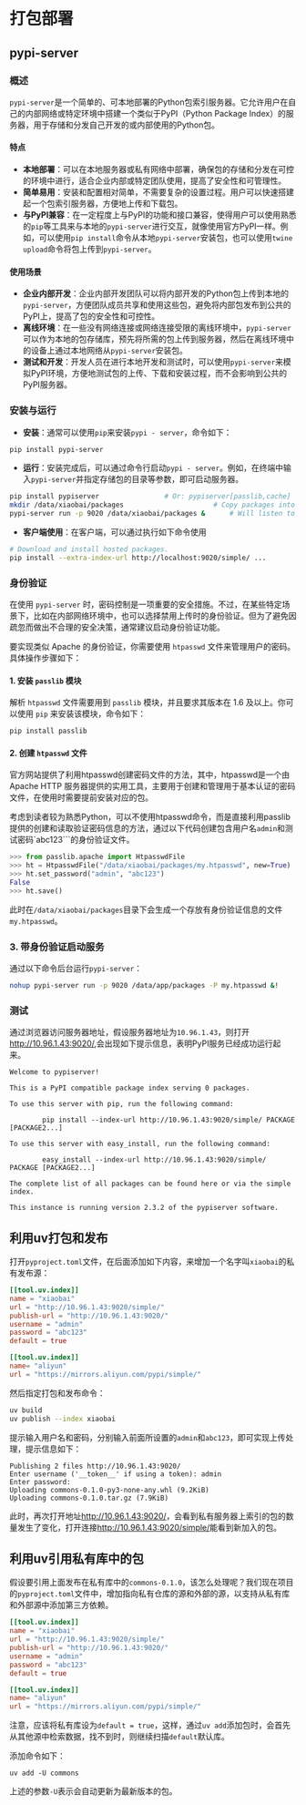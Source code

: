 
# 打包部署

## pypi-server


### 概述
`pypi-server`是一个简单的、可本地部署的Python包索引服务器。它允许用户在自己的内部网络或特定环境中搭建一个类似于PyPI（Python Package Index）的服务器，用于存储和分发自己开发的或内部使用的Python包。

#### 特点
- **本地部署**：可以在本地服务器或私有网络中部署，确保包的存储和分发在可控的环境中进行，适合企业内部或特定团队使用，提高了安全性和可管理性。
- **简单易用**：安装和配置相对简单，不需要复杂的设置过程。用户可以快速搭建起一个包索引服务器，方便地上传和下载包。
- **与PyPI兼容**：在一定程度上与PyPI的功能和接口兼容，使得用户可以使用熟悉的`pip`等工具来与本地的`pypi-server`进行交互，就像使用官方PyPI一样。例如，可以使用`pip install`命令从本地`pypi-server`安装包，也可以使用`twine upload`命令将包上传到`pypi-server`。

#### 使用场景
- **企业内部开发**：企业内部开发团队可以将内部开发的Python包上传到本地的`pypi-server`，方便团队成员共享和使用这些包，避免将内部包发布到公共的PyPI上，提高了包的安全性和可控性。
- **离线环境**：在一些没有网络连接或网络连接受限的离线环境中，`pypi-server`可以作为本地的包存储库，预先将所需的包上传到服务器，然后在离线环境中的设备上通过本地网络从`pypi-server`安装包。
- **测试和开发**：开发人员在进行本地开发和测试时，可以使用`pypi-server`来模拟PyPI环境，方便地测试包的上传、下载和安装过程，而不会影响到公共的PyPI服务器。



### 安装与运行
- **安装**：通常可以使用`pip`来安装`pypi - server`，命令如下：
```bash
pip install pypi-server
```
- **运行**：安装完成后，可以通过命令行启动`pypi - server`。例如，在终端中输入`pypi-server`并指定存储包的目录等参数，即可启动服务器。

```bash
pip install pypiserver                # Or: pypiserver[passlib,cache]
mkdir /data/xiaobai/packages                      # Copy packages into this directory.
pypi-server run -p 9020 /data/xiaobai/packages &      # Will listen to all IPs.
```
- **客户端使用**：在客户端，可以通过执行如下命令使用
```bash
# Download and install hosted packages.
pip install --extra-index-url http://localhost:9020/simple/ ...
```


### 身份验证
在使用 `pypi-server` 时，密码控制是一项重要的安全措施。不过，在某些特定场景下，比如在内部网络环境中，也可以选择禁用上传时的身份验证。但为了避免因疏忽而做出不合理的安全决策，通常建议启动身份验证功能。

要实现类似 Apache 的身份验证，你需要使用 `htpasswd` 文件来管理用户的密码。具体操作步骤如下：

#### 1. 安装 `passlib` 模块
解析 `htpasswd` 文件需要用到 `passlib` 模块，并且要求其版本在 1.6 及以上。你可以使用 `pip` 来安装该模块，命令如下：
```bash
pip install passlib
```

#### 2. 创建 `htpasswd` 文件

官方网站提供了利用htpasswd创建密码文件的方法，其中，htpasswd是一个由 Apache HTTP 服务器提供的实用工具，主要用于创建和管理用于基本认证的密码文件，在使用时需要提前安装对应的包。

考虑到读者较为熟悉Python，可以不使用htpasswd命令，而是直接利用passlib提供的创建和读取验证密码信息的方法，通过以下代码创建包含用户名`admin`和测试密码`abc123```的身份验证文件。

```python
>>> from passlib.apache import HtpasswdFile
>>> ht = HtpasswdFile("/data/xiaobai/packages/my.htpasswd", new=True)
>>> ht.set_password("admin", "abc123")
False
>>> ht.save()
```

此时在`/data/xiaobai/packages`目录下会生成一个存放有身份验证信息的文件`my.htpasswd`。

### 3. 带身份验证启动服务

通过以下命令后台运行`pypi-server`：

```bash
nohup pypi-server run -p 9020 /data/app/packages -P my.htpasswd &!
```

### 测试

通过浏览器访问服务器地址，假设服务器地址为`10.96.1.43`，则打开<http://10.96.1.43:9020/>,会出现如下提示信息，表明PyPI服务已经成功运行起来。

```plain
Welcome to pypiserver!

This is a PyPI compatible package index serving 0 packages.

To use this server with pip, run the following command:

        pip install --index-url http://10.96.1.43:9020/simple/ PACKAGE [PACKAGE2...]
      
To use this server with easy_install, run the following command:

        easy_install --index-url http://10.96.1.43:9020/simple/ PACKAGE [PACKAGE2...]
      
The complete list of all packages can be found here or via the simple index.

This instance is running version 2.3.2 of the pypiserver software.
```

## 利用uv打包和发布

打开`pyproject.toml`文件，在后面添加如下内容，来增加一个名字叫`xiaobai`的私有发布源：

```toml
[[tool.uv.index]]
name = "xiaobai"
url = "http://10.96.1.43:9020/simple/"
publish-url = "http://10.96.1.43:9020/"
username = "admin"
password = "abc123"
default = true

[[tool.uv.index]]
name= "aliyun"
url = "https://mirrors.aliyun.com/pypi/simple/"
```

然后指定打包和发布命令：

```bash
uv build
uv publish --index xiaobai
```

提示输入用户名和密码，分别输入前面所设置的`admin`和`abc123`，即可实现上传处理，提示信息如下：

```
Publishing 2 files http://10.96.1.43:9020/
Enter username ('__token__' if using a token): admin
Enter password:
Uploading commons-0.1.0-py3-none-any.whl (9.2KiB)
Uploading commons-0.1.0.tar.gz (7.9KiB)
```

此时，再次打开地址<http://10.96.1.43:9020/>，会看到私有服务器上索引的包的数量发生了变化，打开连接<http://10.96.1.43:9020/simple/>能看到新加入的包。


## 利用uv引用私有库中的包

假设要引用上面发布在私有库中的`commons-0.1.0`，该怎么处理呢？我们现在项目的`pyproject.toml`文件中，增加指向私有仓库的源和外部的源，以支持从私有库和外部源中添加第三方依赖。


```toml
[[tool.uv.index]]
name = "xiaobai"
url = "http://10.96.1.43:9020/simple/"
publish-url = "http://10.96.1.43:9020/"
username = "admin"
password = "abc123"
default = true

[[tool.uv.index]]
name= "aliyun"
url = "https://mirrors.aliyun.com/pypi/simple/"
```
注意，应该将私有库设为`default = true`，这样，通过`uv add`添加包时，会首先从其他源中检索数据，找不到时，则继续扫描`default`默认库。

添加命令如下：
```
uv add -U commons
```

上述的参数`-U`表示会自动更新为最新版本的包。


